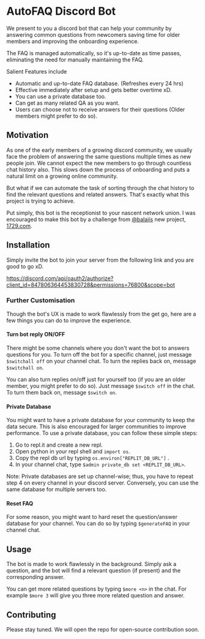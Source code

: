 # AutoFAQ Discord Bot
We present to you a discord bot that can help your community by answering common questions from newcomers saving time for older members and improving the onboarding experience. 

The FAQ is managed automatically, so it's up-to-date as time passes, eliminating the need for manually maintaining the FAQ.

Salient Features include
  * Automatic and up-to-date FAQ database. (Refreshes every 24 hrs)
  * Effective immediately after setup and gets better overtime xD.
  * You can use a private database too.
  * Can get as many related QA as you want.
  * Users can choose not to receive answers for their questions (Older members might prefer to do so).

## Motivation
As one of the early members of a growing discord community, we usually face the problem of answering the same questions multiple times as new people join. We cannot expect the new members to go through countless chat history also. This slows down the process of onboarding and puts a natural limit on a growing online community.

But what if we can automate the task of sorting through the chat history to find the relevant questions and related answers. That's exactly what this project is trying to achieve. 

Put simply, this bot is the receptionist to your nascent network union. I was encouraged to make this bot by a challenge from [@balajis](https://twitter.com/balajis) new project, [1729.com](https://1729.com/).

## Installation
Simply invite the bot to join your server from the following link and you are good to go xD.

https://discord.com/api/oauth2/authorize?client_id=847806364453830728&permissions=76800&scope=bot

### Further Customisation 
Though the bot's UX is made to work flawlessly from the get go, here are a few things you can do to improve the experience. 

#### Turn bot reply ON/OFF
There might be some channels where you don't want the bot to answers questions for you. To turn off the bot for a specific channel, just message ```$switchall off``` on your channel chat.
To turn the replies back on, message ```$switchall on```.

You can also turn replies on/off just for yourself too (if you are an older member, you might prefer to do so). Just message ```$switch off``` in the chat. To turn them back on, message ```$switch on```.

#### Private Database
You might want to have a private database for your community to keep the data secure. This is also encouraged for larger communities to improve performance. To use a private database, you can follow these simple steps:

1. Go to repl.it and create a new repl.
2. Open python in your repl shell and ```import os```.
3. Copy the repl db url by typing ```os.environ["REPLIT_DB_URL"]``` .
4. In your channel chat, type ```$admin private_db set <REPLIT_DB_URL>```.

Note: Private databases are set up channel-wise; thus, you have to repeat step 4 on every channel in your discord server.
Conversely, you can use the same database for multiple servers too.

#### Reset FAQ
For some reason, you might want to hard reset the question/answer database for your channel. You can do so by typing ```$generateFAQ``` in your channel chat.

## Usage
The bot is made to work flawlessly in the background. Simply ask a question, and the bot will find a relevant question (if present) and the corresponding answer.

You can get more related questions by typing ```$more <n>``` in the chat. For example ```$more 3``` will give you three more related question and answer.

## Contributing
Please stay tuned. We will open the repo for open-source contribution soon.